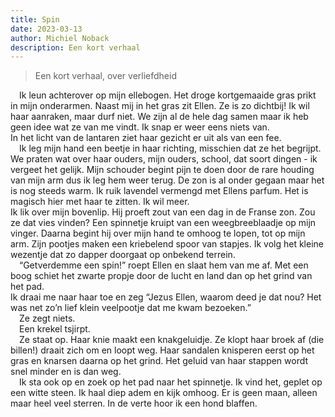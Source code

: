 ```yaml
---
title: Spin
date: 2023-03-13
author: Michiel Noback
description: Een kort verhaal
---
```


> Een kort verhaal, over verliefdheid

&emsp;Ik leun achterover op mijn ellebogen. Het droge kortgemaaide gras prikt in mijn onderarmen. Naast mij in het gras zit Ellen. Ze is zo dichtbij! Ik wil haar aanraken, maar durf niet. We zijn al de hele dag samen maar ik heb geen idee wat ze van me vindt. Ik snap er weer eens niets van.  
In het licht van de lantaren ziet haar gezicht er uit als van een fee.   
&emsp;Ik leg mijn hand een beetje in haar richting, misschien dat ze het begrijpt. We praten wat over haar ouders, mijn ouders, school, dat soort dingen - ik vergeet het gelijk. Mijn schouder begint pijn te doen door de rare houding van mijn arm dus ik leg hem weer terug.
De zon is al onder gegaan maar het is nog steeds warm. Ik ruik lavendel vermengd met Ellens parfum. Het is magisch hier met haar te zitten. Ik wil meer.  
Ik lik over mijn bovenlip. Hij proeft zout van een dag in de Franse zon. Zou ze dat vies vinden?
Een spinnetje kruipt van een weegbreeblaadje op mijn vinger. Daarna begint hij over mijn hand te omhoog te lopen, tot op mijn arm. Zijn pootjes maken een kriebelend spoor van stapjes. Ik volg het kleine wezentje dat zo dapper doorgaat op onbekend terrein.  
&emsp;“Getverdemme een spin!” roept Ellen en slaat hem van me af. Met een boog schiet het zwarte propje door de lucht en land dan op het grind van het pad.   
Ik draai me naar haar toe en zeg “Jezus Ellen, waarom deed je dat nou? Het was net zo’n lief klein veelpootje dat me kwam bezoeken.”   
&emsp;Ze zegt niets.   
&emsp;Een krekel tsjirpt.  
&emsp;Ze staat op. Haar knie maakt een knakgeluidje. Ze klopt haar broek af (die billen!) draait zich om en loopt weg. Haar sandalen knisperen eerst op het gras en knarsen daarna op het grind. Het geluid van haar stappen wordt snel minder en is dan weg.  
&emsp;Ik sta ook op en zoek op het pad naar het spinnetje. Ik vind het, geplet op een witte steen.
Ik haal diep adem en kijk omhoog. Er is geen maan, alleen maar heel veel sterren.
In de verte hoor ik een hond blaffen.


